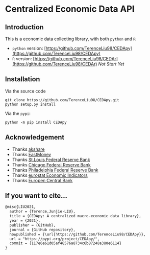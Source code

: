 # Centralized Economic Data API

## Introduction

This is a economic data collecting library, with both `python` and `R`

* `python` version: [https://github.com/TerenceLiu98/CEDApy](https://github.com/TerenceLiu98/CEDApy)
* `R` version: [https://github.com/TerenceLiu98/CEDAr](https://github.com/TerenceLiu98/CEDAr) *Not Start Yet*

## Installation

Via the source code

```shell
git clone https://github.com/TerenceLiu98/CEDApy.git
python setup.py install
```

Via the `pypi`:

```shell
python -m pip install CEDApy
```


## Acknowledgement

* Thanks [akshare](https://github.com/jindaxiang/akshare/)
* Thanks [EastMoney](https://www.eastmoney.com)
* Thanks [St.Louis Federal Reserve Bank](https://fred.stlouisfed.org/)
* Thanks [Chicago Federal Reserve Bank](https://www.chicagofed.org/)
* Thanks [Philadelphia Federal Reserve Bank](https://www.philadelphiafed.org/)
* Thanks [eurostat Economic Indicators](https://ec.europa.eu/eurostat/cache/infographs/economy/desktop/index.html)
* Thanks [Europen Central Bank](https://www.ecb.europa.eu)


## If you want to cite...

```txt
@misc{LIU2021,
  author = {Terence,Junjie-LIU},
  title = {CEDApy: A centralized macro-economic data library},
  year = {2021},
  publisher = {GitHub},
  journal = {GitHub repository},
  howpublished = {\url{https://github.com/TerenceLiu98/CEDApy}},
  url = "https://pypi.org/project/CEDApy/",
  commit = {117e6e61d05af48576a8734c6b87248a380e6114}
}
```